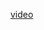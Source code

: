 <a href="https://drive.google.com/file/d/1E82vlaNtE9Y8S0XRdQ7Ww_oYaRBpjH7V/view?usp=sharing">video</a>
